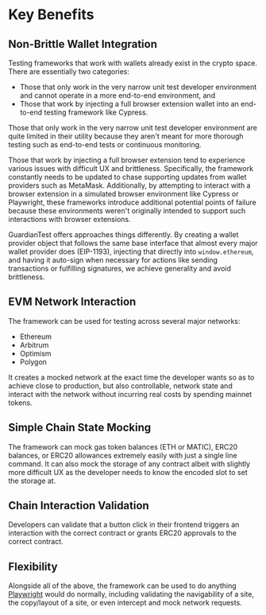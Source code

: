 # Key Benefits

## Non-Brittle Wallet Integration

Testing frameworks that work with wallets already exist in the crypto space. There are essentially two categories: 
* Those that only work in the very narrow unit test developer environment and cannot operate in a more end-to-end environment, and 
* Those that work by injecting a full browser extension wallet into an end-to-end testing framework like Cypress. 

Those that only work in the very narrow unit test developer environment are quite limited in their utility because they aren't meant for more thorough testing such as end-to-end tests or continuous monitoring. 

Those that work by injecting a full browser extension tend to experience various issues with difficult UX and brittleness. Specifically, the framework constantly needs to be updated to chase supporting updates from wallet providers such as MetaMask. Additionally, by attempting to interact with a browser extension in a simulated browser environment like Cypress or Playwright, these frameworks introduce additional potential points of failure because these environments weren't originally intended to support such interactions with browser extensions. 

GuardianTest offers approaches things differently. By creating a wallet provider object that follows the same base interface that almost every major wallet provider does (EIP-1193), injecting that directly into `window.ethereum`, and having it auto-sign when necessary for actions like sending transactions or fulfilling signatures, we achieve generality and avoid brittleness.


## EVM Network Interaction

The framework can be used for testing across several major networks:

* Ethereum
* Arbitrum
* Optimism
* Polygon

It creates a mocked network at the exact time the developer wants so as to achieve close to production, but also controllable, network state and interact with the network without incurring real costs by spending mainnet tokens.


## Simple Chain State Mocking

The framework can mock gas token balances (ETH or MATIC), ERC20 balances, or ERC20 allowances extremely easily with just a single line command. It can also mock the storage of any contract albeit with slightly more difficult UX as the developer needs to know the encoded slot to set the storage at.


## Chain Interaction Validation

Developers can validate that a button click in their frontend triggers an interaction with the correct contract or grants ERC20 approvals to the correct contract.


## Flexibility

Alongside all of the above, the framework can be used to do anything [Playwright](https://github.com/microsoft/playwright) would do normally, including validating the navigability of a site, the copy/layout of a site, or even intercept and mock network requests.
